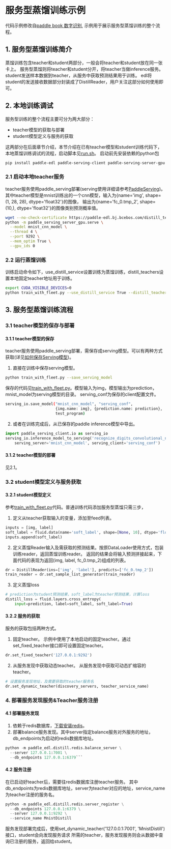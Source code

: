 # 服务型蒸馏训练示例
代码示例修改自[paddle book 数字识别](https://github.com/PaddlePaddle/book/tree/develop/02.recognize_digits),
示例用于展示服务型蒸馏训练的整个流程。

## 1. 服务型蒸馏训练简介
蒸馏训练包含teacher和student两部分，一般会将teacher和student放在同一张卡上。
服务型蒸馏则将teacher和student分开，将teacher当做inference服务。student发送样本数据到teacher，从服务中获取预测结果用于训练。
edl将student的发送接收数据部分封装成了DistillReader，用户关注这部分如何使用即可。

## 2. 本地训练调试
服务型训练的整个流程主要可分为两大部分：
- teacher模型的获取与部署
- student模型定义与服务的获取

这两部分在后面章节介绍，本节介绍在已有teacher模型和student训练代码下，本地蒸馏训练调试的流程，启动脚本见[run.sh](./run.sh)。
启动前先安装依赖的python包
``` bash
pip install paddle-edl paddle-serving-client paddle-serving-server-gpu
```
### 2.1 启动本地teacher服务
teacher服务使用paddle_serving部署(serving使用详细请参考[PaddleServing](https://github.com/PaddlePaddle/Serving))。
其中teacher模型是mnist训练出的一个cnn模型，输入为{name='img', shape=(1, 28, 28), dtype='float32'}的图像，
输出为{name='fc_0.tmp_2', shape=(10,), dtype='float32'}的图像类别预测概率值。
``` bash
wget --no-check-certificate https://paddle-edl.bj.bcebos.com/distill_teacher_model/mnist_cnn_model.tar.gz
python -m paddle_serving_server_gpu.serve \
  --model mnist_cnn_model \
  --thread 4 \
  --port 9292 \
  --mem_optim True \
  --gpu_ids 0
```
### 2.2 运行蒸馏训练
训练启动命令如下，use_distill_service设置训练为蒸馏训练，distill_teachers设置本地固定teacher地址用于训练。
``` bash
export CUDA_VISIBLE_DEVICES=0 
python train_with_fleet.py --use_distill_service True --distill_teachers 127.0.0.1:9292
```

## 3. 服务型蒸馏训练流程
### 3.1 teacher模型的保存与部署
#### 3.1.1 teacher模型的保存
teacher服务使用paddle_serving部署，需保存成serving模型。可以有两种方式获取(详见[如何保存Serving模型](https://github.com/PaddlePaddle/Serving/blob/develop/doc/SAVE.md))。
1. 直接在训练中保存serving模型。
``` bash
python train_with_fleet.py --save_serving_model
```
保存的代码见[train_with_fleet.py](train_with_fleet.py)。模型输入为img，模型输出为prediction，mnist_model为serving模型的目录。
serving_conf为保存的client配置文件。
``` bash
serving_io.save_model("mnist_cnn_model", "serving_conf",
                      {img.name: img}, {prediction.name: prediction},
                      test_program)
```
2. 或者在训练完成后，从已保存的paddle inference模型中导出。
``` python
import paddle_serving_client.io as serving_io
serving_io.inference_model_to_serving('recognize_digits_convolutional_neural_network.inference.model', \
    serving_server='mnist_cnn_model', serving_client='serving_conf')
```
#### 3.1.2 teacher模型的部署
见2.1。

### 3.2 student模型定义与服务获取
#### 3.2.1 student模型定义
参考[train_with_fleet.py](./train_with_fleet.py)代码。普通训练代码添加服务型蒸馏只需三步，
1. 定义从teacher获取输入的变量，添加至feed列表。
``` python
inputs = [img, label]
soft_label = fluid.data(name='soft_label', shape=[None, 10], dtype='float32')
inputs.append(soft_label)
```
2. 定义蒸馏Reader输入及需获取的预测结果。按原DataLoader使用方式，包装训练reader，返回蒸馏训练reader。
返回的结果会将输入预测拼接起来，下面代码的表现为返回(img, label, fc_0.tmp_2)组成的列表。
``` python
dr = DistillReader(ins=['img', 'label'], predicts=['fc_0.tmp_2'])
train_reader = dr.set_sample_list_generator(train_reader)
```
3. 定义蒸馏loss
``` python
# prediction为student预测结果，soft_label为teacher预测结果，计算loss
distill_loss = fluid.layers.cross_entropy(
    input=prediction, label=soft_label, soft_label=True)
```
#### 3.2.2 服务的获取
服务的获取包括两种方式。
1. 固定teacher。
示例中使用了本地启动的固定teacher。通过set_fixed_teacher接口即可设置固定teacher。
``` python
dr.set_fixed_teacher('127.0.0.1:9292')
```
2. 从服务发现中获取动态teacher。
从服务发现中获取可动态扩缩容的teacher。
``` python
# 设置服务发现地址，及需要获取的teacher服务名
dr.set_dynamic_teacher(discovery_servers, teacher_service_name)
```

### 4. 部署服务发现服务&Teacher服务注册
#### 4.1 部署服务发现
1. 依赖于redis数据库，[下载安装redis](https://redis.io/download)。
2. 部署balance服务发现。其中server指定balance服务对外服务的地址，db_endpoints为启动的redis数据库地址。
``` python
python -m paddle_edl.distill.redis.balance_server \
  --server 127.0.0.1:7001 \
  --db_endpoints 127.0.0.1:6379```
```
#### 4.2 服务注册
在已启动好teacher后，需要往redis数据库注册teacher服务。
其中db_endpoints为redis数据库地址，server为teacher对应的地址，service_name为teacher注册的服务名。
``` python
python -m paddle_edl.distill.redis.server_register \
  --db_endpoints 127.0.0.1:6379 \
  --server 127.0.0.1:9292 \
  --service_name MnistDistill
```

服务发现部署完成后，使用set_dynamic_teacher('127.0.0.1:7001', 'MnistDistill')接口，student会向发现服务请求
所需的teacher，服务发现服务则会从数据中查询已注册的服务，返回给student。
